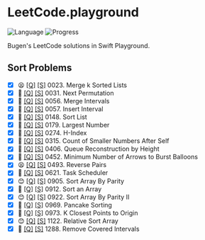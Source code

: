 # LeetCode.playground
![Language](https://img.shields.io/badge/Language-Swift%205.3-orange.svg)
![Progress](https://img.shields.io/badge/Count-19-orange.svg)

Bugen's LeetCode solutions in Swift Playground.
## Sort Problems
- [X] 😫 [[Q]](https://leetcode.com/problems/merge-k-sorted-lists/) [[S]](../LeetCode.playground/Pages/23.%20Merge%20k%20Sorted%20Lists.xcplaygroundpage/Contents.swift) 0023. Merge k Sorted Lists 
- [X] 🤨 [[Q]](https://leetcode.com/problems/next-permutation/) [[S]](../LeetCode.playground/Pages/31.%20Next%20Permutation.xcplaygroundpage/Contents.swift) 0031. Next Permutation 
- [X] 🤨 [[Q]](https://leetcode.com/problems/merge-intervals/) [[S]](../LeetCode.playground/Pages/56.%20Merge%20Intervals.xcplaygroundpage/Contents.swift) 0056. Merge Intervals 
- [X] 🤨 [[Q]](https://leetcode.com/problems/insert-interval/) [[S]](../LeetCode.playground/Pages/57.%20Insert%20Interval.xcplaygroundpage/Contents.swift) 0057. Insert Interval 
- [X] 🤨 [[Q]](https://leetcode.com/problems/sort-list/) [[S]](../LeetCode20Q4.playground/Pages/148.%20Sort%20List.xcplaygroundpage/Contents.swift) 0148. Sort List 
- [X] 🤨 [[Q]](https://leetcode.com/problems/largest-number/) [[S]](../LeetCode.playground/Pages/179.%20Largest%20Number.xcplaygroundpage/Contents.swift) 0179. Largest Number 
- [X] 🤨 [[Q]](https://leetcode.com/problems/h-index/) [[S]](../LeetCode.playground/Pages/274.%20H-Index.xcplaygroundpage/Contents.swift) 0274. H-Index 
- [X] 🔞 [[Q]](https://leetcode.com/problems/count-of-smaller-numbers-after-self/) [[S]](../LeetCode.playground/Pages/315.%20Count%20of%20Smaller%20Numbers%20After%20Self.xcplaygroundpage/Contents.swift) 0315. Count of Smaller Numbers After Self 
- [X] 🔞 [[Q]](https://leetcode.com/problems/queue-reconstruction-by-height/) [[S]](../LeetCode.playground/Pages/406-Queue%20Reconstruction%20by%20Height.xcplaygroundpage/Contents.swift) 0406. Queue Reconstruction by Height 
- [X] 🤨 [[Q]](https://leetcode.com/problems/minimum-number-of-arrows-to-burst-balloons/) [[S]](../LeetCode20Q4.playground/Pages/452.%20Minimum%20Number%20of%20Arrows%20to%20Burst%20Balloons.xcplaygroundpage/Contents.swift) 0452. Minimum Number of Arrows to Burst Balloons 
- [X] 😫 [[Q]](https://leetcode.com/problems/reverse-pairs/) [[S]](../LeetCode.playground/Pages/493.%20Reverse%20Pairs.xcplaygroundpage/Contents.swift) 0493. Reverse Pairs 
- [X] 🔞 [[Q]](https://leetcode.com/problems/task-scheduler/) [[S]](../LeetCode.playground/Pages/621.%20Task%20Scheduler.xcplaygroundpage/Contents.swift) 0621. Task Scheduler 
- [X] 😊 [[Q]](https://leetcode.com/problems/sort-array-by-parity/) [[S]](../LeetCode.playground/Pages/905.%20Sort%20Array%20By%20Parity.xcplaygroundpage/Contents.swift) 0905. Sort Array By Parity 
- [X] 🤨 [[Q]](https://leetcode.com/problems/sort-an-array/) [[S]](../LeetCode.playground/Pages/912-Sort%20an%20Array.xcplaygroundpage/Contents.swift) 0912. Sort an Array 
- [X] 😊 [[Q]](https://leetcode.com/problems/sort-array-by-parity-ii/) [[S]](../LeetCode.playground/Pages/922.%20Sort%20Array%20By%20Parity%20II.xcplaygroundpage/Contents.swift) 0922. Sort Array By Parity II 
- [X] 🤨 [[Q]](https://leetcode.com/problems/pancake-sorting/) [[S]](../LeetCode.playground/Pages/969.%20Pancake%20Sorting.xcplaygroundpage/Contents.swift) 0969. Pancake Sorting 
- [X] 🤨 [[Q]](https://leetcode.com/problems/k-closest-points-to-origin/) [[S]](../LeetCode.playground/Pages/973-K%20Closest%20Points%20to%20Origin.xcplaygroundpage/Contents.swift) 0973. K Closest Points to Origin 
- [X] 😊 [[Q]](https://leetcode.com/problems/relative-sort-array/) [[S]](../LeetCode.playground/Pages/1122.%20Relative%20Sort%20Array.xcplaygroundpage/Contents.swift) 1122. Relative Sort Array 
- [X] 🤨 [[Q]](https://leetcode.com/problems/remove-covered-intervals/) [[S]](../LeetCode.playground/Pages/1288.%20Remove%20Covered%20Intervals.xcplaygroundpage/Contents.swift) 1288. Remove Covered Intervals 
